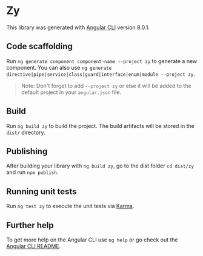# Zy

This library was generated with [Angular CLI](https://github.com/angular/angular-cli) version 8.0.1.

## Code scaffolding

Run `ng generate component component-name --project zy` to generate a new component. You can also use `ng generate directive|pipe|service|class|guard|interface|enum|module --project zy`.
> Note: Don't forget to add `--project zy` or else it will be added to the default project in your `angular.json` file. 

## Build

Run `ng build zy` to build the project. The build artifacts will be stored in the `dist/` directory.

## Publishing

After building your library with `ng build zy`, go to the dist folder `cd dist/zy` and run `npm publish`.

## Running unit tests

Run `ng test zy` to execute the unit tests via [Karma](https://karma-runner.github.io).

## Further help

To get more help on the Angular CLI use `ng help` or go check out the [Angular CLI README](https://github.com/angular/angular-cli/blob/master/README.md).
